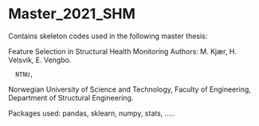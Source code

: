 # Master_2021_SHM

Contains skeleton codes used in the following master thesis:

  Feature Selection in Structural Health Monitoring
    Authors: M. Kjær, H. Velsvik, E. Vengbo.

      NTNU,
  Norwegian University of Science and Technology,
  Faculty of Engineering,
  Department of Structural Engineering.


Packages used:
pandas, sklearn, numpy, stats, .....
